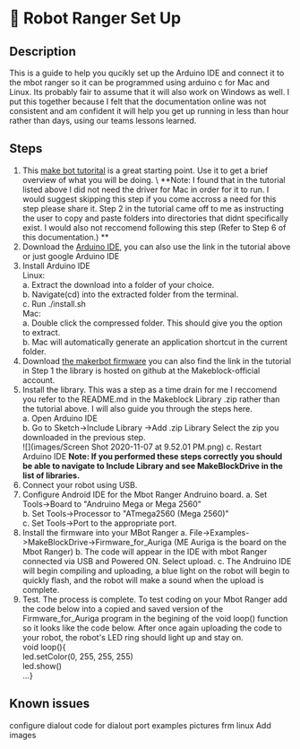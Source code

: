 # 🤖 Robot Ranger Set Up
## Description
This is a guide to help you qucikly set up the Arduino IDE and connect it to the mbot ranger so it can be programmed using arduino c for Mac and Linux. Its probably fair to assume that it will also work on Windows as well. I put this together because I felt that the documentation online was not consistent and am confident it will help you get up running in less than hour rather than days, using our teams lessons learned.  
## Steps
1. This [make bot tutorital](http://learn.makeblock.com/en/learning-arduino-programming/) is a great starting point. Use it to get a brief overview of what you will be doing. \ 
   **Note: I found that in the tutorial listed above I did not need the driver for Mac in order for it to run. I would suggest skipping this step if you come accross a need for this step please share it. Step 2 in the tutorial came off to me as instructing the user to copy and paste folders into directories that didnt specifically exist. I would also not reccomend following this step (Refer to Step 6 of this documentation.) **
3. Download the [Arduino IDE](https://www.arduino.cc/en/software), you can also use the link in the tutorial above or just google Arduino IDE
4. Install Arduino IDE\
   Linux: \
   a. Extract the download into a folder of your choice.\
   b. Navigate(cd) into the extracted folder from the terminal.\
   c. Run ./install.sh\
   Mac:\
   a. Double click the compressed folder. This should give you the option to extract.\
   b. Mac will automatically generate an application shortcut in the current folder. 
5. Download [the makerbot firmware](https://github.com/Makeblock-official/Makeblock-Libraries/archive/master.zip) you can also find the link in the tutorial in Step 1 the library is hosted on github at the Makeblock-official account. 
6. Install the library. This was a step as a time drain for me I reccomend you refer to the README.md in the Makeblock Library .zip
rather than the tutorial above. I will also guide you through the steps here. \
   a. Open Arduino IDE \
   b. Go to Sketch->Include Library ->Add .zip Library Select the zip you downloaded in the previous step. \
![](images/Screen Shot 2020-11-07 at 9.52.01 PM.png) 
   c. Restart Arduino IDE **Note: If you performed these steps correctly  you should be able to navigate to Include Library and see MakeBlockDrive in the list of libraries.** 
 7. Connect your robot using USB.
 8. Configure Android IDE for the Mbot Ranger Andruino board.
    a. Set Tools->Board to "Andruino Mega or Mega 2560" \
    b. Set Tools->Processor to "ATmega2560 (Mega 2560)" \
    c. Set Tools->Port to the appropriate port. 
 9. Install the firmware into your MBot Ranger
    a. File->Examples->MakeBlockDrive->Firmware_for_Auriga (ME Auriga is the board on the Mbot Ranger)
    b. The code will appear in the IDE with mbot Ranger connected via USB and Powered ON. Select upload.
    c. The Andruino IDE will begin compiling and uploading, a blue light on the robot will begin to quickly flash, and the robot will make a sound when the upload is complete.
 10. Test. The process is complete. To test coding on your Mbot Ranger add the code below into a copied and saved version of the Firmware_for_Auriga program in the begining of the void loop() function so it looks like the code below. After once again uploading the code to your robot, the robot's LED ring should light up and stay on.  
      void loop(){    
      led.setColor(0, 255, 255, 255)  
      led.show()   
      ...}  
     
## Known issues
configure dialout
code for dialout
port examples pictures frm linux
Add images







        
    
